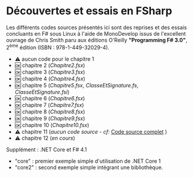# Découvertes et essais en FSharp

Les différents codes sources présentés ici sont des reprises et des essais concluants en F# sous Linux à l'aide de MonoDevelop issus de l'excellent ouvrage de Chris Smith paru aux éditions O'Reilly __"Programming F# 3.0"__, 2<sup>ème</sup> édition (ISBN : 978-1-449-32029-4).

- :warning: aucun code pour le chapitre 1
- :ok: chapitre 2 (*Chapitre2.fsx*)
- :ok: chapitre 3 (*Chapitre3.fsx*)
- :ok: chapitre 4 (*Chapitre4.fsx*)
- :ok: chapitre 5 (*Chapitre5.fsx*, *ClasseEtSignature.fs*, *ClasseEtSignature.fsi*)
- :ok: chapitre 6 (*Chapitre6.fsx*)
- :ok: chapitre 7 (*Chapitre7.fsx*)
- :ok: chapitre 8 (*Chapitre8.fsx*)
- :ok: chapitre 9 (*Chapitre9.fsx*)
- :ok: chapitre 10 (*Chapitre10.fsx*)
- :warning: chapitre 11 (*aucun code source - cf:* [Code source complet](https://github.com/achrissmith/Programming-FS-Examples/tree/master/Ch%2012%20-%20Data%20Processing) )
- :warning: chapitre 12 (*en cours*)

Supplément : .NET Core et F# 4.1
 - "core" : premier exemple simple d'utilisation de .NET Core 1
 - "core2" : second exemple simple intégrant une bibliothèque.
